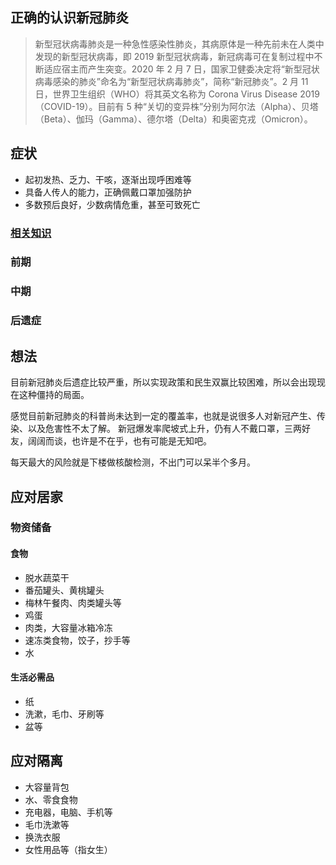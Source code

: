 
## 正确的认识新冠肺炎

> 新型冠状病毒肺炎是一种急性感染性肺炎，其病原体是一种先前未在人类中发现的新型冠状病毒，即 2019 新型冠状病毒，新冠病毒可在复制过程中不断适应宿主而产生突变。2020 年 2 月 7 日，国家卫健委决定将“新型冠状病毒感染的肺炎”命名为“新型冠状病毒肺炎”，简称“新冠肺炎”。2 月 11 日，世界卫生组织（WHO）将其英文名称为 Corona Virus Disease 2019（COVID-19）。目前有 5 种“关切的变异株”分别为阿尔法（Alpha）、贝塔（Beta）、伽玛（Gamma）、德尔塔（Delta）和奥密克戎（Omicron）。

## 症状

- 起初发热、乏力、干咳，逐渐出现呼困难等
- 具备人传人的能力，正确佩戴口罩加强防护
- 多数预后良好，少数病情危重，甚至可致死亡

### [相关知识](https://www.baidu.com/bh/dict/ydxx_8829639274010099959?tab=%E7%97%85%E5%9B%A0&title=%E6%96%B0%E5%9E%8B%E5%86%A0%E7%8A%B6%E7%97%85%E6%AF%92%E8%82%BA%E7%82%8E&contentid=ydxx_8829639274010099959&query=%E6%96%B0%E5%86%A0&sf_ref=search&sf_ch=ch_search_5386&from=dicta&isPageHome=1)

### 前期

### 中期

### 后遗症

## 想法

目前新冠肺炎后遗症比较严重，所以实现政策和民生双赢比较困难，所以会出现现在这种僵持的局面。

感觉目前新冠肺炎的科普尚未达到一定的覆盖率，也就是说很多人对新冠产生、传染、以及危害性不太了解。
新冠爆发率爬坡式上升，仍有人不戴口罩，三两好友，阔阔而谈，也许是不在乎，也有可能是无知吧。

每天最大的风险就是下楼做核酸检测，不出门可以呆半个多月。

## 应对居家

### 物资储备

#### 食物

- 脱水蔬菜干
- 番茄罐头、黄桃罐头
- 梅林午餐肉、肉类罐头等
- 鸡蛋
- 肉类，大容量冰箱冷冻
- 速冻类食物，饺子，抄手等
- 水

#### 生活必需品
- 纸
- 洗漱，毛巾、牙刷等
- 盆等

## 应对隔离

- 大容量背包
- 水、零食食物
- 充电器，电脑、手机等
- 毛巾洗漱等
- 换洗衣服
- 女性用品等（指女生）